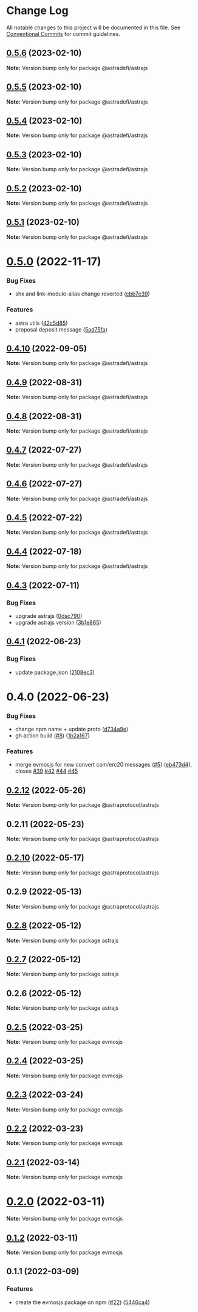 # Change Log

All notable changes to this project will be documented in this file.
See [Conventional Commits](https://conventionalcommits.org) for commit guidelines.

## [0.5.6](https://github.com/astraprotocol/astrajs/compare/@astradefi/astrajs@0.5.5...@astradefi/astrajs@0.5.6) (2023-02-10)

**Note:** Version bump only for package @astradefi/astrajs

## [0.5.5](https://github.com/astraprotocol/astrajs/compare/@astradefi/astrajs@0.5.4...@astradefi/astrajs@0.5.5) (2023-02-10)

**Note:** Version bump only for package @astradefi/astrajs

## [0.5.4](https://github.com/astraprotocol/astrajs/compare/@astradefi/astrajs@0.5.3...@astradefi/astrajs@0.5.4) (2023-02-10)

**Note:** Version bump only for package @astradefi/astrajs

## [0.5.3](https://github.com/astraprotocol/astrajs/compare/@astradefi/astrajs@0.5.0...@astradefi/astrajs@0.5.3) (2023-02-10)

**Note:** Version bump only for package @astradefi/astrajs

## [0.5.2](https://github.com/astraprotocol/astrajs/compare/@astradefi/astrajs@0.5.0...@astradefi/astrajs@0.5.2) (2023-02-10)

**Note:** Version bump only for package @astradefi/astrajs

## [0.5.1](https://github.com/astraprotocol/astrajs/compare/@astradefi/astrajs@0.5.0...@astradefi/astrajs@0.5.1) (2023-02-10)

**Note:** Version bump only for package @astradefi/astrajs

# [0.5.0](https://github.com/astraprotocol/astrajs/compare/@astradefi/astrajs@0.4.10...@astradefi/astrajs@0.5.0) (2022-11-17)

### Bug Fixes

- shx and link-module-alias change reverted ([cbb7e39](https://github.com/astraprotocol/astrajs/commit/cbb7e396f88f87f32f349c0c2d740902ce15be49))

### Features

- astra utils ([42c5d85](https://github.com/astraprotocol/astrajs/commit/42c5d859027b190701d797d8d70ccd9cccd33abe))
- proposal deposit message ([5ad75fa](https://github.com/astraprotocol/astrajs/commit/5ad75fad7c46f5ce416078550a7ca95209046fac))

## [0.4.10](https://github.com/astraprotocol/astrajs/compare/@astradefi/astrajs@0.4.9...@astradefi/astrajs@0.4.10) (2022-09-05)

**Note:** Version bump only for package @astradefi/astrajs

## [0.4.9](https://github.com/astraprotocol/astrajs/compare/@astradefi/astrajs@0.4.8...@astradefi/astrajs@0.4.9) (2022-08-31)

**Note:** Version bump only for package @astradefi/astrajs

## [0.4.8](https://github.com/astraprotocol/astrajs/compare/@astradefi/astrajs@0.4.7...@astradefi/astrajs@0.4.8) (2022-08-31)

**Note:** Version bump only for package @astradefi/astrajs

## [0.4.7](https://github.com/astraprotocol/astrajs/compare/@astradefi/astrajs@0.4.6...@astradefi/astrajs@0.4.7) (2022-07-27)

**Note:** Version bump only for package @astradefi/astrajs

## [0.4.6](https://github.com/astraprotocol/astrajs/compare/@astradefi/astrajs@0.4.5...@astradefi/astrajs@0.4.6) (2022-07-27)

**Note:** Version bump only for package @astradefi/astrajs

## [0.4.5](https://github.com/astraprotocol/astrajs/compare/@astradefi/astrajs@0.4.4...@astradefi/astrajs@0.4.5) (2022-07-22)

**Note:** Version bump only for package @astradefi/astrajs

## [0.4.4](https://github.com/astraprotocol/astrajs/compare/@astradefi/astrajs@0.4.3...@astradefi/astrajs@0.4.4) (2022-07-18)

**Note:** Version bump only for package @astradefi/astrajs

## [0.4.3](https://github.com/astraprotocol/astrajs/compare/@astradefi/astrajs@0.4.1...@astradefi/astrajs@0.4.3) (2022-07-11)

### Bug Fixes

- upgrade astrajs ([0dac790](https://github.com/astraprotocol/astrajs/commit/0dac790f58b2a7f58dacf8ac6093f70a09bee0d8))
- upgrade astrajs version ([3b1e865](https://github.com/astraprotocol/astrajs/commit/3b1e865e9a7276da1591bc926923e3d9a7086311))

## [0.4.1](https://github.com/astraprotocol/astrajs/compare/@astradefi/astrajs@0.4.0...@astradefi/astrajs@0.4.1) (2022-06-23)

### Bug Fixes

- update package.json ([2108ec3](https://github.com/astraprotocol/astrajs/commit/2108ec308c1abe79ff119d07080ef51fb83279a8))

# 0.4.0 (2022-06-23)

### Bug Fixes

- change npm name + update proto ([d734a9e](https://github.com/astraprotocol/astrajs/commit/d734a9ed44b6e784f2448e6e610aef2c0046013c))
- gh action build ([#8](https://github.com/astraprotocol/astrajs/issues/8)) ([1b2a167](https://github.com/astraprotocol/astrajs/commit/1b2a167846d592bece7ec0a717c92140ce4cdbfc))

### Features

- merge evmosjs for new convert coin/erc20 messages ([#5](https://github.com/astraprotocol/astrajs/issues/5)) ([eb473d4](https://github.com/astraprotocol/astrajs/commit/eb473d4acbfdf62639c090290c0e681a4e802725)), closes [#39](https://github.com/astraprotocol/astrajs/issues/39) [#42](https://github.com/astraprotocol/astrajs/issues/42) [#44](https://github.com/astraprotocol/astrajs/issues/44) [#45](https://github.com/astraprotocol/astrajs/issues/45)

## [0.2.12](https://github.com/astraprotocol/astrajs/compare/@astraprotocol/astrajs@0.2.11...@astraprotocol/astrajs@0.2.12) (2022-05-26)

**Note:** Version bump only for package @astraprotocol/astrajs

## 0.2.11 (2022-05-23)

**Note:** Version bump only for package @astraprotocol/astrajs

## [0.2.10](https://github.com/astraprotocol/astrajs/compare/@astraprotocol/astrajs@0.2.9...@astraprotocol/astrajs@0.2.10) (2022-05-17)

**Note:** Version bump only for package @astraprotocol/astrajs

## 0.2.9 (2022-05-13)

**Note:** Version bump only for package @astraprotocol/astrajs

## [0.2.8](https://github.com/astraprotocol/astrajs/compare/astrajs@0.2.7...astrajs@0.2.8) (2022-05-12)

**Note:** Version bump only for package astrajs

## [0.2.7](https://github.com/AstraProtocol/evmosjs/compare/astrajs@0.2.6...astrajs@0.2.7) (2022-05-12)

**Note:** Version bump only for package astrajs

## 0.2.6 (2022-05-12)

**Note:** Version bump only for package astrajs

## [0.2.5](https://github.com/astraprotocol/astrajs/compare/evmosjs@0.2.4...evmosjs@0.2.5) (2022-03-25)

**Note:** Version bump only for package evmosjs

## [0.2.4](https://github.com/astraprotocol/astrajs/compare/evmosjs@0.2.3...evmosjs@0.2.4) (2022-03-25)

**Note:** Version bump only for package evmosjs

## [0.2.3](https://github.com/astraprotocol/astrajs/compare/evmosjs@0.2.2...evmosjs@0.2.3) (2022-03-24)

**Note:** Version bump only for package evmosjs

## [0.2.2](https://github.com/astraprotocol/astrajs/compare/evmosjs@0.2.1...evmosjs@0.2.2) (2022-03-23)

**Note:** Version bump only for package evmosjs

## [0.2.1](https://github.com/astraprotocol/astrajs/compare/evmosjs@0.2.0...evmosjs@0.2.1) (2022-03-14)

**Note:** Version bump only for package evmosjs

# [0.2.0](https://github.com/astraprotocol/astrajs/compare/evmosjs@0.1.2...evmosjs@0.2.0) (2022-03-11)

**Note:** Version bump only for package evmosjs

## [0.1.2](https://github.com/astraprotocol/astrajs/compare/evmosjs@0.1.1...evmosjs@0.1.2) (2022-03-11)

**Note:** Version bump only for package evmosjs

## 0.1.1 (2022-03-09)

### Features

- create the evmosjs package on npm ([#22](https://github.com/astraprotocol/astrajs/issues/22)) ([5446ca4](https://github.com/astraprotocol/astrajs/commit/5446ca4e6fc027c6d26d5fce598ba1a5d1480e54))
